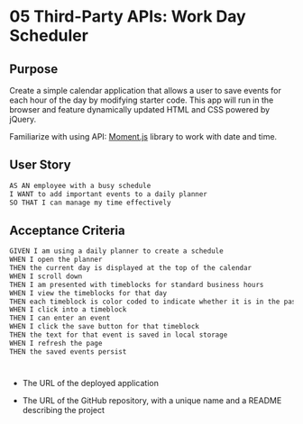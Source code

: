 # 05 Third-Party APIs: Work Day Scheduler

## Purpose
Create a simple calendar application that allows a user to save events for each hour of the day by modifying starter code. This app will run in the browser and feature dynamically updated HTML and CSS powered by jQuery.

Familiarize with using API: 
[Moment.js](https://momentjs.com/) library to work with date and time. 

## User Story

```md
AS AN employee with a busy schedule
I WANT to add important events to a daily planner
SO THAT I can manage my time effectively
```

## Acceptance Criteria

```md
GIVEN I am using a daily planner to create a schedule
WHEN I open the planner
THEN the current day is displayed at the top of the calendar
WHEN I scroll down
THEN I am presented with timeblocks for standard business hours
WHEN I view the timeblocks for that day
THEN each timeblock is color coded to indicate whether it is in the past, present, or future
WHEN I click into a timeblock
THEN I can enter an event
WHEN I click the save button for that timeblock
THEN the text for that event is saved in local storage
WHEN I refresh the page
THEN the saved events persist
```

#
* The URL of the deployed application

* The URL of the GitHub repository, with a unique name and a README describing the project